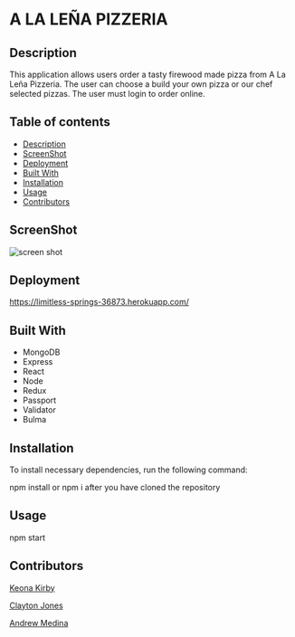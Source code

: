# A LA LEÑA PIZZERIA

## Description

This application allows users order a tasty firewood made pizza from A La Leña Pizzeria. The user can choose a build your own pizza or our chef selected pizzas. The user must login to order online.

## Table of contents

- [Description](#description)
- [ScreenShot](#screenshot)
- [Deployment](#deployment)
- [Built With](#builtwith)
- [Installation](#installation)
- [Usage](#usage)
- [Contributors](#contributors)

## ScreenShot

![screen shot](./client/src/images/screenshot.png)

## Deployment

https://limitless-springs-36873.herokuapp.com/

## Built With

- MongoDB
- Express
- React
- Node
- Redux
- Passport
- Validator
- Bulma

## Installation

To install necessary dependencies, run the following command:

npm install or npm i after you have cloned the repository

## Usage

npm start

## Contributors

[Keona Kirby](https://github.com/KeonaK)

[Clayton Jones](https://github.com/cgjones0711)

[Andrew Medina](https://github.com/AndrewMedina0110)
